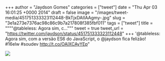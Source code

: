 
+++
author = "Jaydson Gomes"
categories = ["tweet"]
date = "Thu Apr 03 16:01:25 +0000 2014"
draft = false
image = "/images/tweet-media/451751333323112448-BkTjxDAIIAAgmy-.jpg"
slug = "3e1a273e7376ac98c86c9b7a217808f385fbf011"
tags = ["tweet"]
title = """"@tableless: Agora sim, c..."""
tweet = true
tweet_url = "https://twitter.com/jaydson/status/451751333323112448"
+++
'@tableless: Agora sim, com a versão ES6 do JavaScript, o @jaydson fica felizão! #16elw #soudev http://t.co/OAlXCAyYEp"

![](/images/tweet-media/451751333323112448-BkTjxDAIIAAgmy-.jpg)